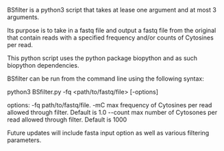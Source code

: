 BSfilter is a python3 script that takes at lease one argument and at most 3 arguments.

Its purpose is to take in a fastq file and output a fastq file from the original that contain reads with a specified frequency and/or counts of Cytosines per read.

This python script uses the python package biopython and as such biopython dependencies.

BSfilter can be run from the command line using the following syntax:

python3 BSfilter.py -fq <path/to/fastq/file> [-options]

options:
-fq <string>    path/to/fastq/file.
-mC <float>    max frequency of Cytosines per read allowed through filter. Default is 1.0
--count <integer>    max number of Cytosones per read allowed through filter. Default is 1000
  
  
Future updates will include fasta input option as well as various filtering parameters.
